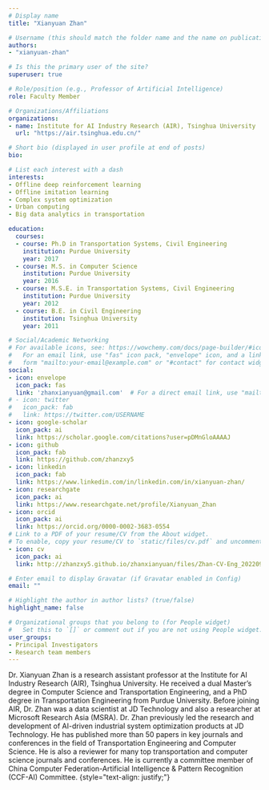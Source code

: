```yaml
---
# Display name
title: "Xianyuan Zhan"

# Username (this should match the folder name and the name on publications)
authors:
- "xianyuan-zhan"

# Is this the primary user of the site?
superuser: true

# Role/position (e.g., Professor of Artificial Intelligence)
role: Faculty Member

# Organizations/Affiliations
organizations:
- name: Institute for AI Industry Research (AIR), Tsinghua University
  url: "https://air.tsinghua.edu.cn/"

# Short bio (displayed in user profile at end of posts)
bio: 

# List each interest with a dash
interests:
- Offline deep reinforcement learning
- Offline imitation learning
- Complex system optimization
- Urban computing
- Big data analytics in transportation

education:
  courses:
  - course: Ph.D in Transportation Systems, Civil Engineering
    institution: Purdue University
    year: 2017
  - course: M.S. in Computer Science
    institution: Purdue University
    year: 2016
  - course: M.S.E. in Transportation Systems, Civil Engineering
    institution: Purdue University
    year: 2012
  - course: B.E. in Civil Engineering
    institution: Tsinghua University
    year: 2011

# Social/Academic Networking
# For available icons, see: https://wowchemy.com/docs/page-builder/#icons
#   For an email link, use "fas" icon pack, "envelope" icon, and a link in the
#   form "mailto:your-email@example.com" or "#contact" for contact widget.
social:
- icon: envelope
  icon_pack: fas
  link: 'zhanxianyuan@gmail.com'  # For a direct email link, use "mailto:test@example.org".
# - icon: twitter
#   icon_pack: fab
#   link: https://twitter.com/USERNAME
- icon: google-scholar
  icon_pack: ai
  link: https://scholar.google.com/citations?user=pDMnGloAAAAJ
- icon: github
  icon_pack: fab
  link: https://github.com/zhanzxy5
- icon: linkedin
  icon_pack: fab
  link: https://www.linkedin.com/in/linkedin.com/in/xianyuan-zhan/
- icon: researchgate
  icon_pack: ai
  link: https://www.researchgate.net/profile/Xianyuan_Zhan
- icon: orcid
  icon_pack: ai
  link: https://orcid.org/0000-0002-3683-0554
# Link to a PDF of your resume/CV from the About widget.
# To enable, copy your resume/CV to `static/files/cv.pdf` and uncomment the lines below.
- icon: cv
  icon_pack: ai
  link: http://zhanzxy5.github.io/zhanxianyuan/files/Zhan-CV-Eng_202209.pdf

# Enter email to display Gravatar (if Gravatar enabled in Config)
email: ""

# Highlight the author in author lists? (true/false)
highlight_name: false

# Organizational groups that you belong to (for People widget)
#   Set this to `[]` or comment out if you are not using People widget.
user_groups:
- Principal Investigators
- Research team members
---
```


Dr. Xianyuan Zhan is a research assistant professor at the Institute for AI Industry Research (AIR), Tsinghua University. He received a dual Master’s degree in Computer Science and Transportation Engineering, and a PhD degree in Transportation Engineering from Purdue University. Before joining AIR, Dr. Zhan was a data scientist at JD Technology and also a researcher at Microsoft Research Asia (MSRA). Dr. Zhan previously led the research and development of AI-driven industrial system optimization products at JD Technology. He has published more than 50 papers in key journals and conferences in the field of Transportation Engineering and Computer Science. He is also a reviewer for many top transportation and computer science journals and conferences. He is currently a committee member of China Computer Federation-Artificial Intelligence & Pattern Recognition (CCF-AI) Committee.
{style="text-align: justify;"}
